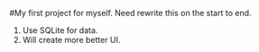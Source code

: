 #My first project for myself.
Need rewrite this on the start to end.
1) Use SQLite for data.
2) Will create more better UI.
